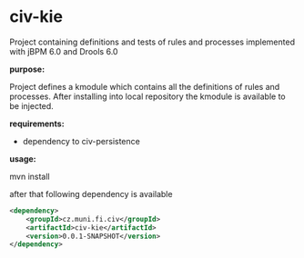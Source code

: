 civ-kie
=======

Project containing definitions and tests of rules and processes implemented with jBPM 6.0 and Drools 6.0

**purpose:**

Project defines a kmodule which contains all the definitions of rules and processes. After installing into local repository the kmodule is available to be injected.

**requirements:**

* dependency to civ-persistence

**usage:**

mvn install

after that following dependency is available

```xml
<dependency>
    <groupId>cz.muni.fi.civ</groupId>
    <artifactId>civ-kie</artifactId>
    <version>0.0.1-SNAPSHOT</version>
</dependency>
```
